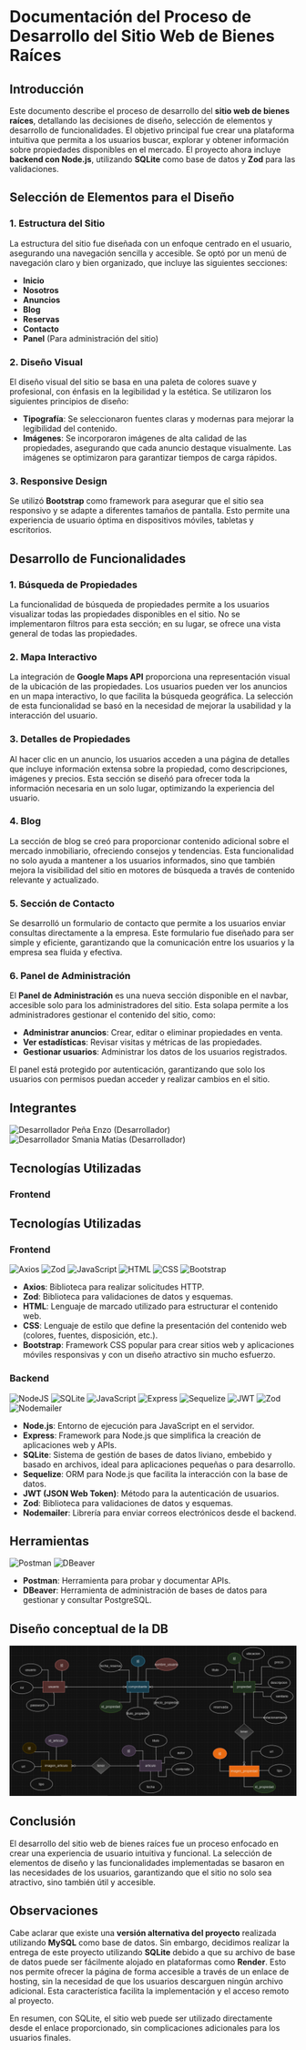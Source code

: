 # Documentación del Proceso de Desarrollo del Sitio Web de Bienes Raíces

## Introducción
Este documento describe el proceso de desarrollo del **sitio web de bienes raíces**, detallando las decisiones de diseño, selección de elementos y desarrollo de funcionalidades. El objetivo principal fue crear una plataforma intuitiva que permita a los usuarios buscar, explorar y obtener información sobre propiedades disponibles en el mercado. El proyecto ahora incluye **backend con Node.js**, utilizando **SQLite** como base de datos y **Zod** para las validaciones.

## Selección de Elementos para el Diseño

### 1. Estructura del Sitio
La estructura del sitio fue diseñada con un enfoque centrado en el usuario, asegurando una navegación sencilla y accesible. Se optó por un menú de navegación claro y bien organizado, que incluye las siguientes secciones:
- **Inicio**
- **Nosotros**
- **Anuncios**
- **Blog**
- **Reservas**
- **Contacto**
- **Panel** (Para administración del sitio)

### 2. Diseño Visual
El diseño visual del sitio se basa en una paleta de colores suave y profesional, con énfasis en la legibilidad y la estética. Se utilizaron los siguientes principios de diseño:
- **Tipografía**: Se seleccionaron fuentes claras y modernas para mejorar la legibilidad del contenido.
- **Imágenes**: Se incorporaron imágenes de alta calidad de las propiedades, asegurando que cada anuncio destaque visualmente. Las imágenes se optimizaron para garantizar tiempos de carga rápidos.

### 3. Responsive Design
Se utilizó **Bootstrap** como framework para asegurar que el sitio sea responsivo y se adapte a diferentes tamaños de pantalla. Esto permite una experiencia de usuario óptima en dispositivos móviles, tabletas y escritorios.

## Desarrollo de Funcionalidades

### 1. Búsqueda de Propiedades
La funcionalidad de búsqueda de propiedades permite a los usuarios visualizar todas las propiedades disponibles en el sitio. No se implementaron filtros para esta sección; en su lugar, se ofrece una vista general de todas las propiedades.

### 2. Mapa Interactivo
La integración de **Google Maps API** proporciona una representación visual de la ubicación de las propiedades. Los usuarios pueden ver los anuncios en un mapa interactivo, lo que facilita la búsqueda geográfica. La selección de esta funcionalidad se basó en la necesidad de mejorar la usabilidad y la interacción del usuario.

### 3. Detalles de Propiedades
Al hacer clic en un anuncio, los usuarios acceden a una página de detalles que incluye información extensa sobre la propiedad, como descripciones, imágenes y precios. Esta sección se diseñó para ofrecer toda la información necesaria en un solo lugar, optimizando la experiencia del usuario.

### 4. Blog
La sección de blog se creó para proporcionar contenido adicional sobre el mercado inmobiliario, ofreciendo consejos y tendencias. Esta funcionalidad no solo ayuda a mantener a los usuarios informados, sino que también mejora la visibilidad del sitio en motores de búsqueda a través de contenido relevante y actualizado.

### 5. Sección de Contacto
Se desarrolló un formulario de contacto que permite a los usuarios enviar consultas directamente a la empresa. Este formulario fue diseñado para ser simple y eficiente, garantizando que la comunicación entre los usuarios y la empresa sea fluida y efectiva.

### 6. Panel de Administración
El **Panel de Administración** es una nueva sección disponible en el navbar, accesible solo para los administradores del sitio. Esta solapa permite a los administradores gestionar el contenido del sitio, como:
- **Administrar anuncios**: Crear, editar o eliminar propiedades en venta.
- **Ver estadísticas**: Revisar visitas y métricas de las propiedades.
- **Gestionar usuarios**: Administrar los datos de los usuarios registrados.

El panel está protegido por autenticación, garantizando que solo los usuarios con permisos puedan acceder y realizar cambios en el sitio.

## Integrantes
![Desarrollador](https://img.icons8.com/color/48/000000/developer.png) Peña Enzo (Desarrollador)  
![Desarrollador](https://img.icons8.com/color/48/000000/developer.png) Smania Matías (Desarrollador)

## Tecnologías Utilizadas

### Frontend
## Tecnologías Utilizadas

### Frontend
![Axios](https://img.shields.io/badge/axios-%23232B34.svg?style=for-the-badge&logo=axios&logoColor=white) ![Zod](https://img.shields.io/badge/zod-%23000000.svg?style=for-the-badge&logoColor=white) ![JavaScript](https://img.shields.io/badge/javascript-%23323330.svg?style=for-the-badge&logo=javascript&logoColor=%23F7DF1E) ![HTML](https://img.shields.io/badge/html5-%23E34F26.svg?style=for-the-badge&logo=html5&logoColor=white) ![CSS](https://img.shields.io/badge/css3-%231572B6.svg?style=for-the-badge&logo=css3&logoColor=white) ![Bootstrap](https://img.shields.io/badge/bootstrap-%23563D7C.svg?style=for-the-badge&logo=bootstrap&logoColor=white)

- **Axios**: Biblioteca para realizar solicitudes HTTP.
- **Zod**: Biblioteca para validaciones de datos y esquemas.
- **HTML**: Lenguaje de marcado utilizado para estructurar el contenido web.
- **CSS**: Lenguaje de estilo que define la presentación del contenido web (colores, fuentes, disposición, etc.).
- **Bootstrap**: Framework CSS popular para crear sitios web y aplicaciones móviles responsivas y con un diseño atractivo sin mucho esfuerzo.

### Backend
![NodeJS](https://img.shields.io/badge/node.js-6DA55F?style=for-the-badge&logo=node.js&logoColor=white) ![SQLite](https://img.shields.io/badge/sqlite-%2307405E.svg?style=for-the-badge&logo=sqlite&logoColor=white) ![JavaScript](https://img.shields.io/badge/javascript-%23323330.svg?style=for-the-badge&logo=javascript&logoColor=%23F7DF1E) ![Express](https://img.shields.io/badge/express-%23404D59.svg?style=for-the-badge&logo=express&logoColor=white) ![Sequelize](https://img.shields.io/badge/sequelize-%23000000.svg?style=for-the-badge&logo=sequelize&logoColor=white) ![JWT](https://img.shields.io/badge/JWT-%2321C7C1.svg?style=for-the-badge&logo=json-web-token&logoColor=white) ![Zod](https://img.shields.io/badge/zod-%23000000.svg?style=for-the-badge&logoColor=white) ![Nodemailer](https://img.shields.io/badge/nodemailer-%23000.svg?style=for-the-badge&logo=npm&logoColor=white)

- **Node.js**: Entorno de ejecución para JavaScript en el servidor.
- **Express**: Framework para Node.js que simplifica la creación de aplicaciones web y APIs.
- **SQLite**: Sistema de gestión de bases de datos liviano, embebido y basado en archivos, ideal para aplicaciones pequeñas o para desarrollo.
- **Sequelize**: ORM para Node.js que facilita la interacción con la base de datos.
- **JWT (JSON Web Token)**: Método para la autenticación de usuarios.
- **Zod**: Biblioteca para validaciones de datos y esquemas.
- **Nodemailer**: Librería para enviar correos electrónicos desde el backend.


## Herramientas

![Postman](https://img.shields.io/badge/postman-%23FF6C37.svg?style=for-the-badge&logo=postman&logoColor=white) ![DBeaver](https://img.shields.io/badge/dbeaver-%23000000.svg?style=for-the-badge&logoColor=white) 

- **Postman**: Herramienta para probar y documentar APIs.
- **DBeaver**: Herramienta de administración de bases de datos para gestionar y consultar PostgreSQL.

## Diseño conceptual de la DB
![Base](https://github.com/SmaniaMatias20/SP-PrograIII/blob/master/Front/build/src/readme/db.png) 

## Conclusión
El desarrollo del sitio web de bienes raíces fue un proceso enfocado en crear una experiencia de usuario intuitiva y funcional. La selección de elementos de diseño y las funcionalidades implementadas se basaron en las necesidades de los usuarios, garantizando que el sitio no solo sea atractivo, sino también útil y accesible.

## Observaciones

Cabe aclarar que existe una **versión alternativa del proyecto** realizada utilizando **MySQL** como base de datos. Sin embargo, decidimos realizar la entrega de este proyecto utilizando **SQLite** debido a que su archivo de base de datos puede ser fácilmente alojado en plataformas como **Render**. Esto nos permite ofrecer la página de forma accesible a través de un enlace de hosting, sin la necesidad de que los usuarios descarguen ningún archivo adicional. Esta característica facilita la implementación y el acceso remoto al proyecto.

En resumen, con SQLite, el sitio web puede ser utilizado directamente desde el enlace proporcionado, sin complicaciones adicionales para los usuarios finales.


